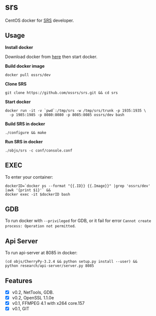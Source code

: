 srs
===

CentOS docker for [SRS](https://github.com/ossrs/srs) developer.

## Usage

**Install docker**

Download docker from [here](https://www.docker.com/products/docker-desktop) then start docker.

**Build docker image**

```
docker pull ossrs/dev
```

**Clone SRS**

```
git clone https://github.com/ossrs/srs.git && cd srs
```

**Start docker**

```
docker run -it -v `pwd`:/tmp/srs -w /tmp/srs/trunk -p 1935:1935 \
  -p 1985:1985 -p 8080:8080 -p 8085:8085 ossrs/dev bash
```

**Build SRS in docker**

```
./configure && make
```

**Run SRS in docker**

```
./objs/srs -c conf/console.conf
```

## EXEC

To enter your container:

```
dockerID=`docker ps --format "{{.ID}} {{.Image}}" |grep 'ossrs/dev' |awk '{print $1}'` &&
docker exec -it $dockerID bash
```

## GDB

To run docker with `--privileged` for GDB, or it fail for error `Cannot create process: Operation not permitted`.

## Api Server

To run api-server at 8085 in docker:

```
(cd objs/CherryPy-3.2.4 && python setup.py install --user) &&
python research/api-server/server.py 8085
```

## Features

- [x] v0.2, NetTools, GDB.
- [x] v0.2, OpenSSL 1.1.0e
- [x] v0.1, FFMPEG 4.1 with x264 core.157
- [x] v0.1, GIT
